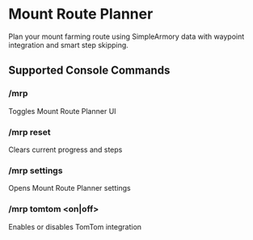 # Mount Route Planner
Plan your mount farming route using SimpleArmory data with waypoint integration and smart step skipping.

## Supported Console Commands

### /mrp

Toggles Mount Route Planner UI

### /mrp reset

Clears current progress and steps

### /mrp settings

Opens Mount Route Planner settings

### /mrp tomtom <on|off>

Enables or disables TomTom integration
